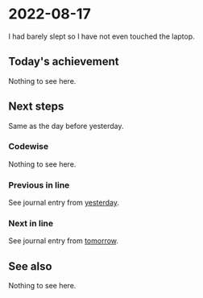 # 2022-08-17

I had barely slept so I have not even touched the laptop.

## Today's achievement

Nothing to see here.

## Next steps

Same as the day before yesterday.

### Codewise

Nothing to see here.

### Previous in line

See journal entry from [yesterday][yesterday].

### Next in line

See journal entry from [tomorrow][tomorrow].

## See also

Nothing to see here.

[tomorrow]: ./2022-08-18.md
[yesterday]: ./2022-08-16.md
